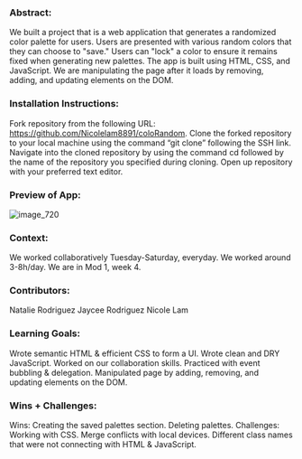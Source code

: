 ### Abstract:
[//]: <> (Briefly describe what you built and its features. What problem is the app solving? How does this application solve that problem?)

We built a project that is a web application that generates a randomized color palette for users. Users are presented with various random colors that they can choose to "save." Users can "lock" a color to ensure it remains fixed when generating new palettes. The app is built using HTML, CSS, and JavaScript. We are manipulating the page after it loads by removing, adding, and updating elements on the DOM. 

### Installation Instructions:
[//]: <> (What steps does a person have to take to get your app cloned down and running?)
Fork repository from the following URL: https://github.com/Nicolelam8891/coloRandom.
Clone the forked repository to your local machine using the command “git clone” following the SSH link. 
Navigate into the cloned repository by using the command cd followed by the name of the repository you specified during cloning. 
Open up repository with your preferred text editor. 

### Preview of App:
[//]: <> (Provide ONE gif or screenshot of your application - choose the "coolest" piece of functionality to show off.)

![image_720](https://github.com/Nicolelam8891/coloRandom/assets/132624450/4fe02d97-e03f-40b6-ab61-f6243193d3eb)

### Context:
[//]: <> (Give some context for the project here. How long did you have to work on it? How far into the Turing program are you?)
We worked collaboratively Tuesday-Saturday, everyday. We worked around 3-8h/day. 
We are in Mod 1, week 4. 

### Contributors:
[//]: <> (Who worked on this application? Link to their GitHubs.)
Natalie Rodriguez
Jaycee Rodriguez
Nicole Lam 

### Learning Goals:
[//]: <> (What were the learning goals of this project? What tech did you work with?)
Wrote semantic HTML & efficient CSS to form a UI. 
Wrote clean and DRY JavaScript. 
Worked on our collaboration skills.
Practiced with event bubbling & delegation.
Manipulated page by adding, removing, and updating elements on the DOM. 

### Wins + Challenges:
[//]: <> (What are 2-3 wins you have from this project? What were some challenges you faced - and how did you get over them?)
Wins: 
Creating the saved palettes section.
Deleting palettes. 
Challenges: 
Working with CSS. 
Merge conflicts with local devices.
Different class names that were not connecting with HTML & JavaScript. 

